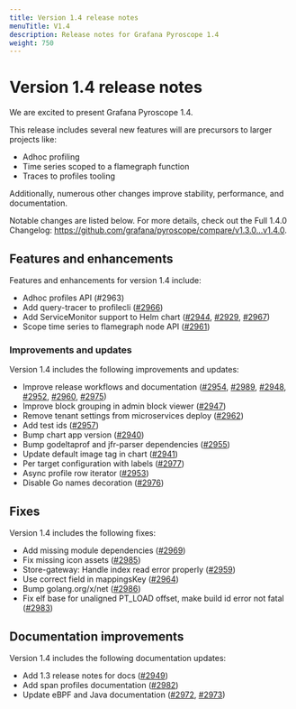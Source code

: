 ```yaml
---
title: Version 1.4 release notes
menuTitle: V1.4
description: Release notes for Grafana Pyroscope 1.4
weight: 750
---
```


# Version 1.4 release notes

We are excited to present Grafana Pyroscope 1.4.

This release includes several new features will are precursors to larger projects like:

* Adhoc profiling
* Time series scoped to a flamegraph function
* Traces to profiles tooling

Additionally, numerous other changes improve stability, performance, and documentation.

Notable changes are listed below. For more details, check out the Full 1.4.0 Changelog: https://github.com/grafana/pyroscope/compare/v1.3.0...v1.4.0.

## Features and enhancements

Features and enhancements for version 1.4 include:

* Adhoc profiles API (#2963)
* Add query-tracer to profilecli ([#2966](https://github.com/grafana/pyroscope/pull/2966))
* Add ServiceMonitor support to Helm chart ([#2944](https://github.com/grafana/pyroscope/pull/2944), [#2929](https://github.com/grafana/pyroscope/pull/2929), [#2967](https://github.com/grafana/pyroscope/pull/2967))
* Scope time series to flamegraph node API ([#2961](https://github.com/grafana/pyroscope/pull/2961))

### Improvements and updates

Version 1.4 includes the following improvements and updates:

* Improve release workflows and documentation ([#2954](https://github.com/grafana/pyroscope/pull/2954), [#2989](https://github.com/grafana/pyroscope/pull/2989), [#2948](https://github.com/grafana/pyroscope/pull/2948), [#2952](https://github.com/grafana/pyroscope/pull/2952), [#2960](https://github.com/grafana/pyroscope/pull/2960), [#2975](https://github.com/grafana/pyroscope/pull/2975))
* Improve block grouping in admin block viewer ([#2947](https://github.com/grafana/pyroscope/pull/2947))
* Remove tenant settings from microservices deploy ([#2962](https://github.com/grafana/pyroscope/pull/2962))
* Add test ids ([#2957](https://github.com/grafana/pyroscope/pull/2957))
* Bump chart app version ([#2940](https://github.com/grafana/pyroscope/pull/2940))
* Bump godeltaprof and jfr-parser dependencies ([#2955](https://github.com/grafana/pyroscope/pull/2955))
* Update default image tag in chart ([#2941](https://github.com/grafana/pyroscope/pull/2941))
* Per target configuration with labels ([#2977](https://github.com/grafana/pyroscope/pull/2977))
* Async profile row iterator ([#2953](https://github.com/grafana/pyroscope/pull/2953))
* Disable Go names decoration ([#2976](https://github.com/grafana/pyroscope/pull/2976))

## Fixes

Version 1.4 includes the following fixes:

* Add missing module dependencies ([#2969](https://github.com/grafana/pyroscope/pull/2969))
* Fix missing icon assets ([#2985](https://github.com/grafana/pyroscope/pull/2985))
* Store-gateway: Handle index read error properly ([#2959](https://github.com/grafana/pyroscope/pull/2959))
* Use correct field in mappingsKey ([#2964](https://github.com/grafana/pyroscope/pull/2964))
* Bump golang.org/x/net ([#2986](https://github.com/grafana/pyroscope/pull/2986))
* Fix elf base for unaligned PT_LOAD offset, make build id error not fatal ([#2983](https://github.com/grafana/pyroscope/pull/2983))

## Documentation improvements

Version 1.4 includes the following documentation updates:

* Add 1.3 release notes for docs ([#2949](https://github.com/grafana/pyroscope/pull/2949))
* Add span profiles documentation ([#2982](https://github.com/grafana/pyroscope/pull/2982))
* Update eBPF and Java documentation ([#2972](https://github.com/grafana/pyroscope/pull/2972), [#2973](https://github.com/grafana/pyroscope/pull/2973))
